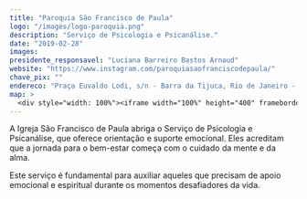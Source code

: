 ```yaml
---
title: "Paroquia São Francisco de Paula"
logo: "/images/logo-paroquia.png"
description: "Serviço de Psicologia e Psicanálise."
date: "2019-02-28"
images:
presidente_responsavel: "Luciana Barreiro Bastos Arnaud"
website: "https://www.instagram.com/paroquiasaofranciscodepaula/"
chave_pix: ""
endereco: "Praça Euvaldo Lodi, s/n - Barra da Tijuca, Rio de Janeiro - RJ, 22640-010"
map: >
  <div style="width: 100%"><iframe width="100%" height="400" frameborder="0" scrolling="no" marginheight="0" marginwidth="0" src="https://maps.google.com/maps?width=100%25&amp;height=400&amp;hl=en&amp;q=Par%C3%B3quia%20S%C3%A3o%20Francisco%20de%20Paula%20Pra%C3%A7a%20Euvaldo%20Lodi,%20s/n%20-%20Barra%20da%20Tijuca,%20Rio%20de%20Janeiro%20-%20RJ,%2022640-010+(Paroquia%20S%C3%A3o%20Francisco%20de%20Paula)&amp;t=&amp;z=15&amp;ie=UTF8&amp;iwloc=B&amp;output=embed"><a href="https://www.maps.ie/population/">Find Population on Map</a></iframe></div>
---
```


A Igreja São Francisco de Paula abriga o Serviço de Psicologia e Psicanálise, que oferece orientação e suporte emocional. Eles acreditam que a jornada para o bem-estar começa com o cuidado da mente e da alma. 

Este serviço é fundamental para auxiliar aqueles que precisam de apoio emocional e espiritual durante os momentos desafiadores da vida.
